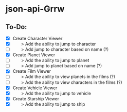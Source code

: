 # json-api-Grrw
## To-Do:
- [X] Create Character Viewer
- [X] &nbsp;&nbsp;&nbsp;&nbsp;&nbsp;&nbsp; > Add the ability to jump to character
- [ ] &nbsp;&nbsp;&nbsp;&nbsp;&nbsp;&nbsp; > Add jump to character based on name (?)
- [X] Create Planet Viewer
- [ ] &nbsp;&nbsp;&nbsp;&nbsp;&nbsp;&nbsp; > Add the ability to jump to planet 
- [ ] &nbsp;&nbsp;&nbsp;&nbsp;&nbsp;&nbsp; > Add jump to planet based on name (?)
- [X] Create Film Viewer
- [ ] &nbsp;&nbsp;&nbsp;&nbsp;&nbsp;&nbsp; > Add the ability to view planets in the films (?)
- [ ] &nbsp;&nbsp;&nbsp;&nbsp;&nbsp;&nbsp; > Add the ability to view characters in the films (?)
- [X] Create Vehicle Viewer
- [X] &nbsp;&nbsp;&nbsp;&nbsp;&nbsp;&nbsp; > Add the ability to jump to vehicle
- [X] Create Starship Viewer
- [X] &nbsp;&nbsp;&nbsp;&nbsp;&nbsp;&nbsp; > Add the ability to jump to ship